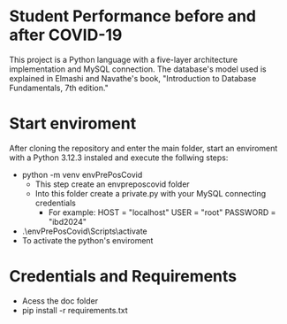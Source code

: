 # Student Performance before and after COVID-19
This project is a Python language with a five-layer architecture implementation and MySQL connection. The database's model used is explained in Elmashi and Navathe's book, "Introduction to Database Fundamentals, 7th edition."

# Start enviroment
After cloning the repository and enter the main folder, start an enviroment with a Python 3.12.3 instaled and execute the follwing steps:
- python -m venv envPrePosCovid
  - This step create an envpreposcovid folder
  - Into this folder create a private.py with your MySQL connecting credentials
    - For example:
      HOST = "localhost"
      USER = "root"
      PASSWORD = "ibd2024"
- .\envPrePosCovid\Scripts\activate
 - To activate the python's enviroment

# Credentials and Requirements
- Acess the doc folder
- pip install -r requirements.txt